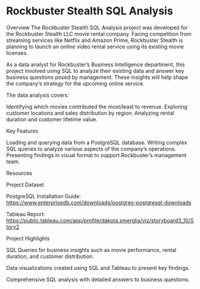 # Rockbuster Stealth SQL Analysis

Overview
The Rockbuster Stealth SQL Analysis project was developed for the Rockbuster Stealth LLC movie rental company. Facing competition from streaming services like Netflix and Amazon Prime, Rockbuster Stealth is planning to launch an online video rental service using its existing movie licenses.

As a data analyst for Rockbuster’s Business Intelligence department, this project involved using SQL to analyze their existing data and answer key business questions posed by management. These insights will help shape the company’s strategy for the upcoming online service.

The data analysis covers:

Identifying which movies contributed the most/least to revenue.
Exploring customer locations and sales distribution by region.
Analyzing rental duration and customer lifetime value.

Key Features

Loading and querying data from a PostgreSQL database.
Writing complex SQL queries to analyze various aspects of the company’s operations.
Presenting findings in visual format to support Rockbuster’s management team.

Resources

Project Dataset

PostgreSQL Installation Guide: https://www.enterprisedb.com/downloads/postgres-postgresql-downloads

Tableau Report: https://public.tableau.com/app/profile/dakota.smerglia/viz/storyboard3_10/Story2

Project Highlights

SQL Queries for business insights such as movie performance, rental duration, and customer distribution.

Data visualizations created using SQL and Tableau to present key findings.

Comprehensive SQL analysis with detailed answers to business questions.
